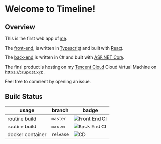 # Welcome to Timeline!

## Overview

This is the first web app of [me](https://github.com/crupest).

The [front-end](https://github.com/crupest/Timeline/tree/master/FrontEnd), is written in [Typescript](https://www.typescriptlang.org/) and built with [React](https://reactjs.org/).

The [back-end](https://github.com/crupest/Timeline/tree/master/BackEnd) is written in C# and built with [ASP.NET Core](https://github.com/dotnet/aspnetcore).

The final product is hosting on my [Tencent Cloud](https://cloud.tencent.com/) Cloud Virtual Machine on https://crupest.xyz .

Feel free to comment by opening an issue.

## Build Status

| usage            | branch    | badge                                                                                     |
| ---------------- | --------- | ----------------------------------------------------------------------------------------- |
| routine build    | `master`  | ![Front End CI](https://github.com/crupest/Timeline/workflows/Front%20End%20CI/badge.svg) |
| routine build    | `master`  | ![Back End CI](https://github.com/crupest/Timeline/workflows/Back%20End%20CI/badge.svg)   |
| docker container | `release` | ![CD](https://github.com/crupest/Timeline/workflows/CD/badge.svg)                         |
